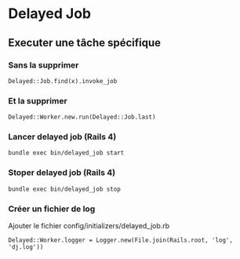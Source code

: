 Delayed Job
==

Executer une tâche spécifique
-

### Sans la supprimer #

    Delayed::Job.find(x).invoke_job

### Et la supprimer #

    Delayed::Worker.new.run(Delayed::Job.last)

### Lancer delayed job (Rails 4) #

    bundle exec bin/delayed_job start
    
### Stoper delayed job (Rails 4) #

    bundle exec bin/delayed_job stop

### Créer un fichier de log

Ajouter le fichier config/initializers/delayed_job.rb

    Delayed::Worker.logger = Logger.new(File.join(Rails.root, 'log', 'dj.log'))
